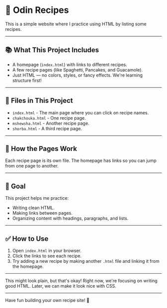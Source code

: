 # 🍳 Odin Recipes

This is a simple website where I practice using HTML by listing some recipes.

---

## 📚 What This Project Includes

- A homepage (`index.html`) with links to different recipes.
- A few recipe pages (like Spaghetti, Pancakes, and Guacamole).
- Just HTML — no colors, styles, or fancy effects. We're learning structure first!

---

## 📁 Files in This Project

- `index.html` - The main page where you can click on recipe names.
- `chakchouka.html` - One recipe page.
- `mshewsha.html` - Another recipe page.
- `shorba.html` - A third recipe page.

---

## 🔗 How the Pages Work

Each recipe page is its own file. The homepage has links so you can jump from one page to another.

---

## 👶 Goal

This project helps me practice:
- Writing clean HTML.
- Making links between pages.
- Organizing content with headings, paragraphs, and lists.

---

## ✅ How to Use

1. Open `index.html` in your browser.
2. Click the links to see each recipe.
3. Try adding a new recipe by making another `.html` file and linking it from the homepage.

---

This might look plain, but that's okay! Right now, we're focusing on writing good HTML. Later, we can make it look nice with CSS.

---

Have fun building your own recipe site! 🌟